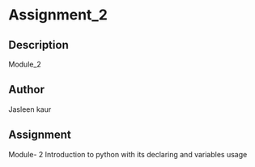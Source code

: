 
# Assignment_2

## Description
Module_2

## Author
Jasleen kaur

## Assignment
Module- 2  Introduction to python with its declaring and  variables usage
            